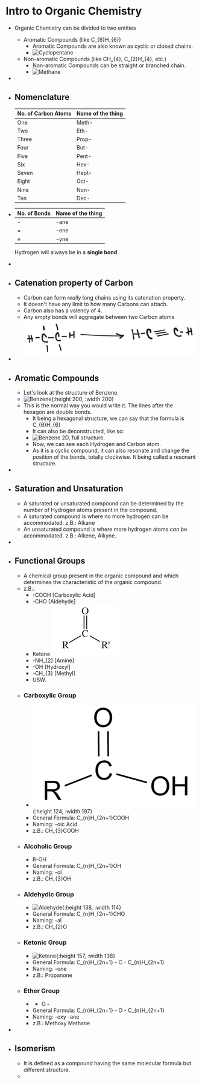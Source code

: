 # Intro to Organic Chemistry
- Organic Chemistry can be divided to two entities
	- Aromatic Compounds (like C_{6}H_{6})
		- Aromatic Compounds are also known as cyclic or closed chains.
		- ![Cyclopentane](https://upload.wikimedia.org/wikipedia/commons/e/ed/Cyclopentane.svg)
	- Non-aromatic Compounds (like CH_{4}, C_{2}H_{4}, etc.)
		- Non-aromatic Compounds can be straight or branched chain.
		- ![Methane](https://upload.wikimedia.org/wikipedia/commons/f/f2/Methane.Structural_formula.V1.svg)
-
- ## Nomenclature
  |No. of Carbon Atoms|Name of the thing|
  |--|--|
  |One|Meth-|
  |Two|Eth-|
  |Three|Prop-|
  |Four|But-|
  |Five|Pent-|
  |Six|Hex-|
  |Seven|Hept-|
  |Eight|Oct-|
  |Nine|Non-|
  |Ten|Dec-|
- |No. of Bonds|Name of the thing|
  |--|--|
  |-|-ane|
  |=|-ene|
  |≡|-yne|
  
  Hydrogen will always be in a **single bond**.
-
- ## Catenation property of Carbon
	- Carbon can form *really* long chains using its catenation property.
	- It doesn't have any limit to how many Carbons can attach.
	- Carbon also has a valency of 4.
	- Any empty bonds will aggregate between two Carbon atoms
	  ![image.png](../assets/image_1715841181059_0.png)
-
- ## Aromatic Compounds
	- Let's look at the structure of Benzene.
	- ![Benzene](https://upload.wikimedia.org/wikipedia/commons/thumb/4/4f/Benzene_200.svg/894px-Benzene_200.svg.png){:height 200, :width 200}
	- This is the normal way you would write it. The lines after the hexagon are double bonds.
		- It being a hexagonal structure, we can say that the formula is C_{6}H_{6}
		- It can also be deconstructed, like so:
		- ![Benzene 2D, full structure.](https://upload.wikimedia.org/wikipedia/commons/2/2e/Benzene-2D-full.svg)
		- Now, we can see each Hydrogen and Carbon atom.
		- As it is a cyclic compound, it can also resonate and change the position of the bonds, totally clockwise. It being called a resonant structure.
-
- ## Saturation and Unsaturation
	- A saturated or unsaturated compound can be determined by the number of Hydrogen atoms present in the compound.
	- A saturated compound is where no more hydrogen can be accommodated. z.B.: Alkane
	- An unsaturated compound is where more hydrogen atoms *can* be accommodated. z.B.: Alkene, Alkyne.
-
- ## Functional Groups
	- A chemical group present in the organic compound and which determines the characteristic of the organic compound.
	- z.B.:
		- -COOH [Carboxylic Acid]
		- -CHO [Aldehyde]
		- Ketone
		  ![image.png](../assets/image_1715843239941_0.png)
		- -NH_{2} [Amine]
		- -OH [Hydroxyl]
		- -CH_{3} [Methyl]
		- USW.
	- ### Carboxylic Group
		- ![image.png](../assets/image_1715843587256_0.png){:height 124, :width 197}
		- General Formula: C_{n}H_{2n+1}COOH
		- Naming: -oic Acid
		- z.B.: CH_{3}COOH
	- ### Alcoholic Group
		- R-OH
		- General Formula: C_{n}H_{2n+1}OH
		- Naming: -ol
		- z.B.: CH_{3}OH
	- ### Aldehydic Group
		- ![Aldehyde](https://upload.wikimedia.org/wikipedia/commons/thumb/e/ed/Aldehyde_general_structure.svg/1200px-Aldehyde_general_structure.svg.png){:height 138, :width 114}
		- General Formula: C_{n}H_{2n+1}CHO
		- Naming: -al
		- z.B.: CH_{2}O
	- ### Ketonic Group
		- ![Ketone](https://upload.wikimedia.org/wikipedia/commons/4/40/Ketone-group-2D-skeletal.svg){:height 157, :width 138}
		- General Formula: C_{n}H_{2n+1} - C - C_{n}H_{2n+1}
		- Naming: -one
		- z.B.: Propanone
	- ### Ether Group
		- - O -
		- General Formula: C_{n}H_{2n+1} - O - C_{n}H_{2n+1}
		- Naming: -oxy -ane
		- z.B.: Methoxy Methane
-
- ## Isomerism
	- It is defined as a compound having the same molecular formula but different structure.
	-